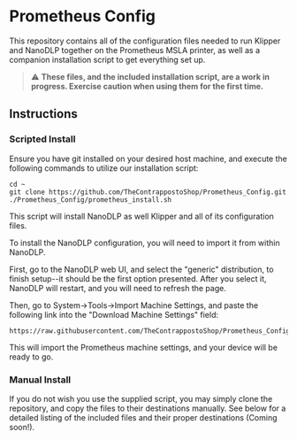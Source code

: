 # Prometheus Config
This repository contains all of the configuration files needed to run Klipper 
and NanoDLP together on the Prometheus MSLA printer, as well as a companion 
installation script to get everything set up.

> :warning: **These files, and the included installation script, are a work in 
progress. Exercise caution when using them for the first time.**

## Instructions

### Scripted Install

Ensure you have git installed on your desired host machine, and execute the
following commands to utilize our installation script:
```
cd ~
git clone https://github.com/TheContrappostoShop/Prometheus_Config.git
./Prometheus_Config/prometheus_install.sh
```

This script will install NanoDLP as well Klipper and all of its configuration 
files. 

To install the NanoDLP configuration, you will need to import it from 
within NanoDLP. 

First, go to the NanoDLP web UI, and select the "generic" distribution, to finish
setup--it should be the first option presented. After you select it, NanoDLP will
restart, and you will need to refresh the page.

Then, go to System->Tools->Import Machine Settings, and paste the following link
into the "Download Machine Settings" field:
```
https://raw.githubusercontent.com/TheContrappostoShop/Prometheus_Config/main/nanodlp_db/machine.json
```
This will import the Prometheus machine settings, and your device will be ready
to go.

### Manual Install

If you do not wish you use the supplied script, you may simply clone the 
repository, and copy the files to their destinations manually. See below for a 
detailed listing of the included files and their proper destinations (Coming 
soon!).